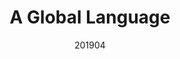 ---
layout: article
title: A Global Language
description: An interactive visualisation tool exploring the etymological history of the English language.
date: 201904
tags: [code, language, ui/ux]
image: /assets/img/agloballanguage/agloballanguage.jpg
image-square: /assets/img/agloballanguage/agloballanguage-1000.jpg
image-alt: Screenshot of the result of the search term 'ginger' with a globe visualising the geographical origins of the word and a timeline visualising the historical origin of the word.
platforms: [["https://agloballanguage.herokuapp.com", "Website"], ["https://github.com/whykatherine/agloballanguage", "GitHub"]]
---